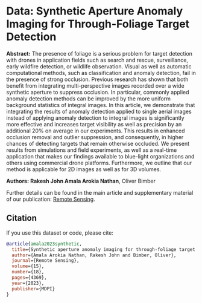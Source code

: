 Data: Synthetic Aperture Anomaly Imaging for Through-Foliage Target Detection
====================================================================

**Abstract:**
The presence of foliage is a serious problem for target detection with drones in application fields such as search and rescue, surveillance, early wildfire detection, or wildlife observation. Visual as well as automatic computational methods, such as classification and anomaly detection, fail in the presence of strong occlusion. Previous research has shown that both benefit from integrating multi-perspective images recorded over a wide synthetic aperture to suppress occlusion. In particular, commonly applied anomaly detection methods can be improved by the more uniform background statistics of integral images. In this article, we demonstrate that integrating the results of anomaly detection applied to single aerial images instead of applying anomaly detection to integral images is significantly more effective and increases target visibility as well as precision by an additional 20% on average in our experiments. This results in enhanced occlusion removal and outlier suppression, and consequently, in higher chances of detecting targets that remain otherwise occluded. We present results from simulations and field experiments, as well as a real-time application that makes our findings available to blue-light organizations and others using commercial drone platforms. Furthermore, we outline that our method is applicable for 2D images as well as for 3D volumes.

**Authors:** **Rakesh John Amala Arokia Nathan**, Oliver Bimber


Further details can be found in the main article and supplementary material of our publication: [Remote Sensing](https://www.mdpi.com/2072-4292/15/18/4369).

## Citation

If you use this dataset or code, please cite:
```bibtex
@article{amala2023synthetic,
  title={Synthetic aperture anomaly imaging for through-foliage target detection},
  author={Amala Arokia Nathan, Rakesh John and Bimber, Oliver},
  journal={Remote Sensing},
  volume={15},
  number={18},
  pages={4369},
  year={2023},
  publisher={MDPI}
}

